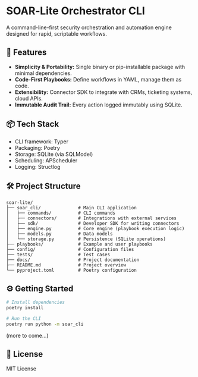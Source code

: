 # SOAR‑Lite Orchestrator CLI

A command-line-first security orchestration and automation engine designed for rapid, scriptable workflows.

## 🚀 Features
- **Simplicity & Portability:** Single binary or pip-installable package with minimal dependencies.
- **Code-First Playbooks:** Define workflows in YAML, manage them as code.
- **Extensibility:** Connector SDK to integrate with CRMs, ticketing systems, cloud APIs.
- **Immutable Audit Trail:** Every action logged immutably using SQLite.

## 📦 Tech Stack
- CLI framework: Typer
- Packaging: Poetry
- Storage: SQLite (via SQLModel)
- Scheduling: APScheduler
- Logging: Structlog

## 🛠️ Project Structure

```text
soar-lite/
├── soar_cli/              # Main CLI application
│   ├── commands/          # CLI commands
│   ├── connectors/        # Integrations with external services
│   ├── sdk/               # Developer SDK for writing connectors
│   ├── engine.py          # Core engine (playbook execution logic)
│   ├── models.py          # Data models
│   └── storage.py         # Persistence (SQLite operations)
├── playbooks/             # Example and user playbooks
├── config/                # Configuration files
├── tests/                 # Test cases
├── docs/                  # Project documentation
├── README.md              # Project overview
└── pyproject.toml         # Poetry configuration
```

## ⚙️ Getting Started

```bash
# Install dependencies
poetry install

# Run the CLI
poetry run python -m soar_cli
```

(more to come…)

## 📄 License

MIT License

